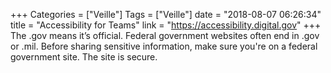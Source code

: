 +++
Categories = ["Veille"]
Tags = ["Veille"]
date = "2018-08-07 06:26:34"
title = "Accessibility for Teams"
link = "https://accessibility.digital.gov"
+++
The .gov means it’s official.    Federal government websites often end in .gov or .mil. Before sharing sensitive information, make sure you're on a federal government site.  The site is secure.